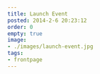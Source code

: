 ```yaml
---
title: Launch Event
posted: 2014-2-6 20:23:12 
order: 0
empty: true
image: 
- ./images/launch-event.jpg
tags: 
- frontpage
---
```

